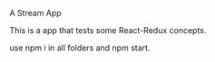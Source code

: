 A Stream App

This is a app that tests some React-Redux concepts.

use npm i in all folders and npm start.
